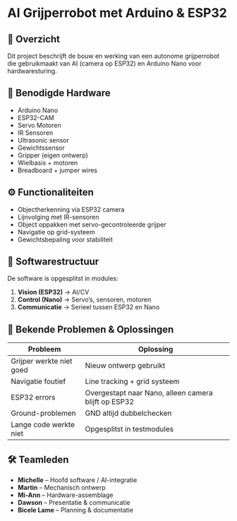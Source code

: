 
# AI Grijperrobot met Arduino & ESP32

## 📌 Overzicht
Dit project beschrijft de bouw en werking van een autonome grijperrobot die gebruikmaakt van AI (camera op ESP32) en Arduino Nano voor hardwaresturing.

## 🔧 Benodigde Hardware
- Arduino Nano
- ESP32-CAM
- Servo Motoren
- IR Sensoren
- Ultrasonic sensor
- Gewichtssensor
- Gripper (eigen ontwerp)
- Wielbasis + motoren
- Breadboard + jumper wires

## ⚙️ Functionaliteiten
- Objectherkenning via ESP32 camera
- Lijnvolging met IR-sensoren
- Object oppakken met servo-gecontroleerde grijper
- Navigatie op grid-systeem
- Gewichtsbepaling voor stabiliteit

## 🧠 Softwarestructuur
De software is opgesplitst in modules:
1. **Vision (ESP32)** → AI/CV
2. **Control (Nano)** → Servo’s, sensoren, motoren
3. **Communicatie** → Serieel tussen ESP32 en Nano

## 🧪 Bekende Problemen & Oplossingen
| Probleem | Oplossing |
|---------|-----------|
| Grijper werkte niet goed | Nieuw ontwerp gebruikt |
| Navigatie foutief | Line tracking + grid systeem |
| ESP32 errors | Overgestapt naar Nano, alleen camera blijft op ESP32 |
| Ground-problemen | GND altijd dubbelchecken |
| Lange code werkte niet | Opgesplitst in testmodules |

## 🛠️ Teamleden
- **Michelle** – Hoofd software / AI-integratie  
- **Martin** – Mechanisch ontwerp  
- **Mi-Ann** – Hardware-assemblage  
- **Dawson** – Presentatie & communicatie  
- **Bicele Lame** – Planning & documentatie

